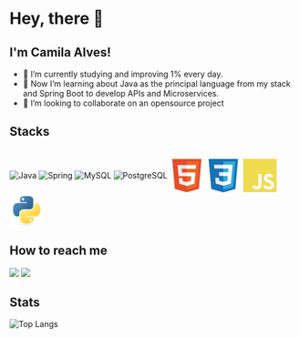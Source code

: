 # Hey, there 👋 
## I'm Camila Alves!

- 🔭 I’m currently studying and improving 1% every day.
- 🌱 Now I’m learning about Java as the principal language from my stack and Spring Boot to develop APIs and Microservices.
- 🤲 I’m looking to collaborate on an opensource project

## Stacks
<div style="display: inline_block"><br>
  <img align="center" alt="Java" height="60" width="60" src="https://cdn.jsdelivr.net/gh/devicons/devicon@latest/icons/java/java-original-wordmark.svg">
  <img align="center" alt="Spring" height="60" width="60" src="https://cdn.jsdelivr.net/gh/devicons/devicon@latest/icons/spring/spring-original.svg">
  <img align="center" alt="MySQL" height="60" width="60" src="https://cdn.jsdelivr.net/gh/devicons/devicon@latest/icons/mysql/mysql-original.svg">          
  <img align="center" alt="PostgreSQL" height="60" width="60" src="https://cdn.jsdelivr.net/gh/devicons/devicon@latest/icons/postgresql/postgresql-original.svg">        
  <img align="center" alt="HTML" height="60" width="60" src="https://raw.githubusercontent.com/devicons/devicon/master/icons/html5/html5-original.svg">
  <img align="center" alt="CSS" height="60" width="60" src="https://raw.githubusercontent.com/devicons/devicon/master/icons/css3/css3-original.svg">
  <img align="center" alt="Js" height="60" width="60" src="https://raw.githubusercontent.com/devicons/devicon/master/icons/javascript/javascript-plain.svg">
  <img align="center" alt="Python" height="60" width="60" src="https://raw.githubusercontent.com/devicons/devicon/master/icons/python/python-original.svg">
</div>

  
## How to reach me 
<div> 
  <a href = "mailto:alvescamila87@gmail.com"><img src="https://img.shields.io/badge/-Gmail-%23333?style=for-the-badge&logo=gmail&logoColor=white" target="_blank"></a>
  <a href="https://www.linkedin.com/in/alvescamila87" target="_blank"><img src="https://img.shields.io/badge/-LinkedIn-%230077B5?style=for-the-badge&logo=linkedin&logoColor=white" target="_blank"></a>   
</div> 

## Stats
![Top Langs](https://github-readme-stats.vercel.app/api/top-langs/?username=alvescamila87&langs_count=15)

